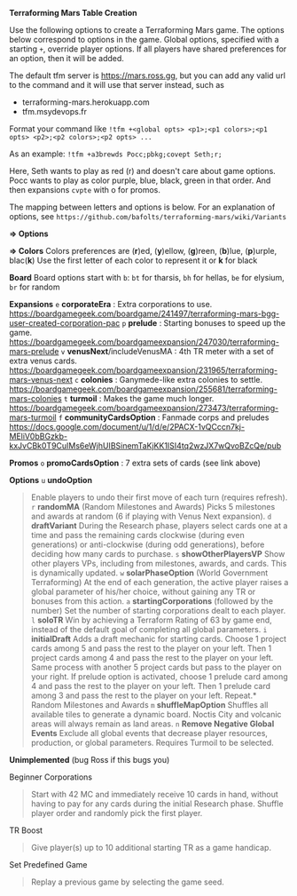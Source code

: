__**Terraforming Mars Table Creation**__

Use the following options to create a Terraforming Mars game.
The options below correspond to options in the game. Global options,
specified with a starting `+`, override player options. If all players have
shared preferences for an option, then it will be added.

The default tfm server is https://mars.ross.gg, but you can add any valid url 
to the command and it will use that server instead, such as 
* terraforming-mars.herokuapp.com 
* tfm.msydevops.fr

Format your command like
`!tfm +<global opts> <p1>;<p1 colors>;<p1 opts> <p2>;<p2 colors>;<p2 opts> ...`

As an example:
`!tfm +a3brewds Pocc;pbkg;covept Seth;r;`

Here, Seth wants to play as red (r) and doesn't care about game options.
Pocc wants to play as color purple, blue, black, green in that order. And then expansions `cvpte` with o for promos.

The mapping between letters and options is below.
For an explanation of options, see `https://github.com/bafolts/terraforming-mars/wiki/Variants`

__=> **Options**__

__=> **Colors**__
Colors preferences are (**r**)ed, (**y**)ellow, (**g**)reen, (**b**)lue, (**p**)urple, blac(**k**)
Use the first letter of each color to represent it or **k** for black

__**Board**__
Board options start with `b`: `bt` for tharsis, `bh` for hellas, `be` for elysium, `br` for random

__**Expansions**__
`e` **corporateEra** : Extra corporations to use. <https://boardgamegeek.com/boardgame/241497/terraforming-mars-bgg-user-created-corporation-pac>
`p` **prelude** : Starting bonuses to speed up the game. <https://boardgamegeek.com/boardgameexpansion/247030/terraforming-mars-prelude>
`v` **venusNext**/includeVenusMA : 4th TR meter with a set of extra venus cards. <https://boardgamegeek.com/boardgameexpansion/231965/terraforming-mars-venus-next>
`c` **colonies** : Ganymede-like extra colonies to settle. <https://boardgamegeek.com/boardgameexpansion/255681/terraforming-mars-colonies>
`t` **turmoil** : Makes the game much longer. <https://boardgamegeek.com/boardgameexpansion/273473/terraforming-mars-turmoil>
`f` **communityCardsOption** : Fanmade corps and preludes <https://docs.google.com/document/u/1/d/e/2PACX-1vQCccn7kj-MEliV0bBGzkb-kxJvCBk0T9CuIMs6eWjhUIBSinemTaKjKK1ISI4tq2wzJX7wQvoBZcQe/pub>

__**Promos**__
`o` **promoCardsOption** : 7 extra sets of cards (see link above)

__**Options**__
`u` **undoOption**
> Enable players to undo their first move of each turn (requires refresh).
`r` **randomMA** (Random Milestones and Awards)
> Picks 5 milestones and awards at random (6 if playing with Venus Next expansion).
`d` **draftVariant**
> During the Research phase, players select cards one at a time and pass the remaining cards clockwise (during
> even generations) or anti-clockwise (during odd generations), before deciding how many cards to purchase.
`s` **showOtherPlayersVP**
> Show other players VPs, including from milestones, awards, and cards. This is dynamically updated.
`w` **solarPhaseOption** (World Government Terraforming)
> At the end of each generation, the active player raises a global parameter of his/her choice, without gaining any TR or bonuses from this action.
`a` **startingCorporations** (followed by the number)
> Set the number of starting corporations dealt to each player.
`l` **soloTR**
> Win by achieving a Terraform Rating of 63 by game end, instead of the default goal of completing all global parameters.
`i` **initialDraft**
> Adds a draft mechanic for starting cards. Choose 1 project cards among 5 and pass the rest to the player on your left.
> Then 1 project cards among 4 and pass the rest to the player on your left. Same process with another 5 project cards
> but pass to the player on your right. If prelude option is activated, choose 1 prelude card among 4 and pass the rest
> to the player on your left. Then 1 prelude card among 3 and pass the rest to the player on your left. Repeat.*
> Random Milestones and Awards
`m` **shuffleMapOption**
> Shuffles all available tiles to generate a dynamic board. Noctis City and volcanic areas will always remain as land areas.
`n` **Remove Negative Global Events**
> Exclude all global events that decrease player resources, production, or global parameters. Requires Turmoil to be selected.

__**Unimplemented**__ (bug Ross if this bugs you)

Beginner Corporations
> Start with 42 MC and immediately receive 10 cards in hand, without having to pay for any cards during the initial Research phase.
> Shuffle player order and randomly pick the first player.

TR Boost
> Give player(s) up to 10 additional starting TR as a game handicap.

Set Predefined Game
> Replay a previous game by selecting the game seed.
